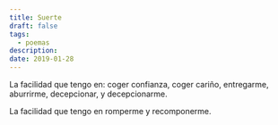 ```yaml
---
title: Suerte
draft: false
tags:
  - poemas
description: 
date: 2019-01-28
---
```

La facilidad que tengo en:
coger confianza,
coger cariño,
entregarme,
aburrirme,
decepcionar,
y decepcionarme.

La facilidad que tengo en romperme
y recomponerme.